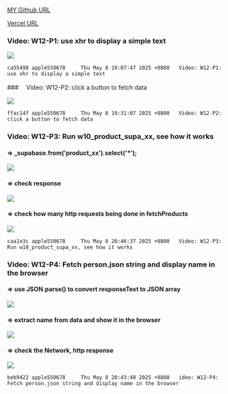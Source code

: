[MY Github URL](https://github.com/apple550678/1132-1N-demo-02)

[Vercel URL](https://1132-1-n-demo-apple-02.vercel.app)

### Video: W12-P1: use xhr to display a simple text

![](w12-p1.png)

```
ca55498 apple550678     Thu May 8 19:07:47 2025 +0800   Video: W12-P1: use xhr to display a simple text
```

###　 Video: W12-P2: click a button to fetch data

![](w12-p2.png)

```
ffac14f apple550678     Thu May 8 19:31:07 2025 +0800   Video: W12-P2: click a button to fetch data
```

### Video: W12-P3: Run w10_product_supa_xx, see how it works

#### => \_supabase.from('product_xx').select('\*');

![](w12-p3-1.png)

#### => check response

![](w12-p3-2.png)

#### => check how many http requests being done in fetchProducts

![](w12-p3-3.png)

```
caa1e3c apple550678     Thu May 8 20:46:37 2025 +0800   Video: W12-P3: Run w10_product_supa_xx, see how it works
```

### Video: W12-P4: Fetch person.json string and display name in the browser

#### => use JSON.parse() to convert responseText to JSON array

![](w12-p4-1.png)

#### => extract name from data and show it in the browser

![](w12-p4-2.png)

#### => check the Network, http response

![](w12-p4-3.png)

```
beb9422 apple550678     Thu May 8 20:43:40 2025 +0800   ideo: W12-P4: Fetch person.json string and display name in the browser
```

